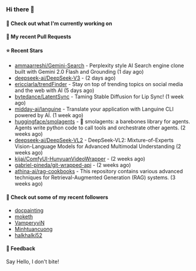 ### Hi there 👋

#### 👷 Check out what I'm currently working on

#### 🔨 My recent Pull Requests


#### ⭐ Recent Stars

- [ammaarreshi/Gemini-Search](https://github.com/ammaarreshi/Gemini-Search) - Perplexity style AI Search engine clone built with Gemini 2.0 Flash and Grounding (1 day ago)
- [deepseek-ai/DeepSeek-V3](https://github.com/deepseek-ai/DeepSeek-V3) -  (2 days ago)
- [ericciarla/trendFinder](https://github.com/ericciarla/trendFinder) - Stay on top of trending topics on social media and the web with AI (5 days ago)
- [bytedance/LatentSync](https://github.com/bytedance/LatentSync) - Taming Stable Diffusion for Lip Sync! (1 week ago)
- [midday-ai/languine](https://github.com/midday-ai/languine) - Translate your application with Languine CLI powered by AI. (1 week ago)
- [huggingface/smolagents](https://github.com/huggingface/smolagents) - 🤗 smolagents: a barebones library for agents. Agents write python code to call tools and orchestrate other agents. (2 weeks ago)
- [deepseek-ai/DeepSeek-VL2](https://github.com/deepseek-ai/DeepSeek-VL2) - DeepSeek-VL2: Mixture-of-Experts Vision-Language Models for Advanced Multimodal Understanding (2 weeks ago)
- [kijai/ComfyUI-HunyuanVideoWrapper](https://github.com/kijai/ComfyUI-HunyuanVideoWrapper) -  (2 weeks ago)
- [gabriel-pineda/git-wrapped-api](https://github.com/gabriel-pineda/git-wrapped-api) -  (2 weeks ago)
- [athina-ai/rag-cookbooks](https://github.com/athina-ai/rag-cookbooks) - This repository contains various advanced techniques for Retrieval-Augmented Generation (RAG) systems. (3 weeks ago)

#### 👯 Check out some of my recent followers

- [docpainting](https://github.com/docpainting)
- [moketh](https://github.com/moketh)
- [VamperyviN](https://github.com/VamperyviN)
- [Minhtuancuong](https://github.com/Minhtuancuong)
- [halkhalki52](https://github.com/halkhalki52)

#### 💬 Feedback

Say Hello, I don't bite!